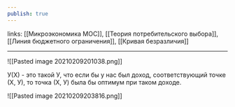 ```yaml
---
publish: true
---
```

links: [[Микроэкономика MOC]], [[Теория потребительского выбора]], [[Линия бюджетного ограничения]], [[Кривая безразличия]]

---

![[Pasted image 20210209201038.png]]

У(Х) - это такой У, что если бы у нас был доход, соответствующий точке (Х, У), то точка (Х, У) была бы оптимум при таком доходе.

![[Pasted image 20210209203816.png]]